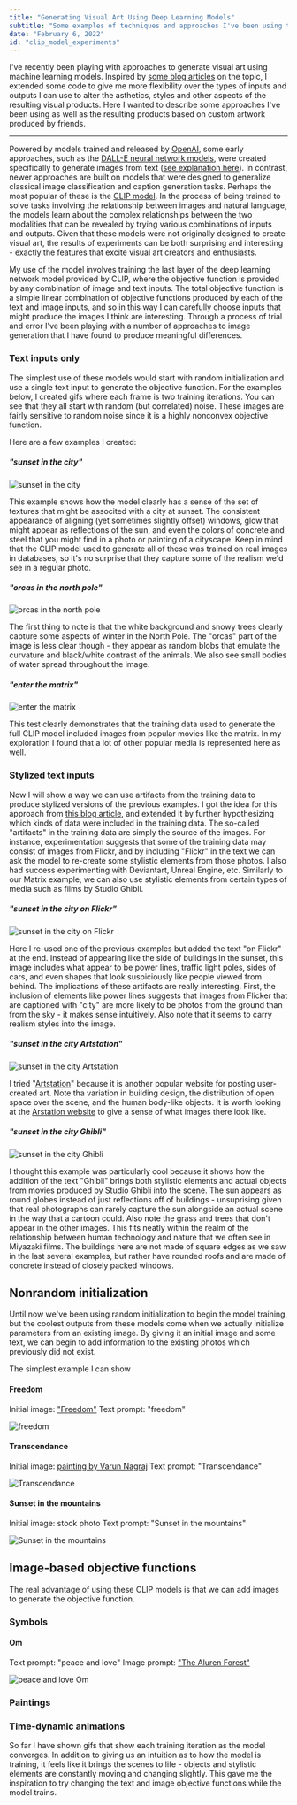 ```yaml
---
title: "Generating Visual Art Using Deep Learning Models"
subtitle: "Some examples of techniques and approaches I've been using to generate visual art using deep learning models."
date: "February 6, 2022"
id: "clip_model_experiments"
---
```


I've recently been playing with approaches to generate visual art using machine learning models. Inspired by [some blog articles](https://ml.berkeley.edu/blog/posts/clip-art/) on the topic, I extended some code to give me more flexibility over the types of inputs and outputs I can use to alter the asthetics, styles and other aspects of the resulting visual products. Here I wanted to describe some approaches I've been using as well as the resulting products based on custom artwork produced by friends.

---

Powered by models trained and released by [OpenAI](https://openai.com/), some early approaches, such as the [DALL-E neural network models](https://openai.com/blog/dall-e/), were created specifically to generate images from text ([see explanation here](https://ml.berkeley.edu/blog/posts/vq-vae/)). In contrast, newer approaches are built on models that were designed to generalize classical image classification and caption generation tasks. Perhaps the most popular of these is the [CLIP model](https://openai.com/blog/clip/). In the process of being trained to solve tasks involving the relationship between images and natural language, the models learn about the complex relationships between the two modalities that can be revealed by trying various combinations of inputs and outputs. Given that these models were not originally designed to create visual art, the results of experiments can be both surprising and interesting - exactly the features that excite visual art creators and enthusiasts. 

My use of the model involves training the last layer of the deep learning network model provided by CLIP, where the objective function is provided by any combination of image and text inputs. The total objective function is a simple linear combination of objective functions produced by each of the text and image inputs, and so in this way I can carefully choose inputs that might produce the images I think are interesting. Through a process of trial and error I've been playing with a number of approaches to image generation that I have found to produce meaningful differences.


### Text inputs only

The simplest use of these models would start with random initialization and use a single text input to generate the objective function. For the examples below, I created gifs where each frame is two training iterations. You can see that they all start with random (but correlated) noise. These images are fairly sensitive to random noise since it is a highly nonconvex objective function.

Here are a few examples I created:

##### "sunset in the city"

![sunset in the city](https://storage.googleapis.com/public_data_09324832787/mlart/text_only03-None-im-text0%3Dsunset_in_the_city-0_final.gif)

This example shows how the model clearly has a sense of the set of textures that might be associted with a city at sunset. The consistent appearance of aligning (yet sometimes slightly offset) windows, glow that might appear as reflections of the sun, and even the colors of concrete and steel that you might find in a photo or painting of a cityscape. Keep in mind that the CLIP model used to generate all of these was trained on real images in databases, so it's no surprise that they capture some of the realism we'd see in a regular photo.


##### "orcas in the north pole"

![orcas in the north pole](https://storage.googleapis.com/public_data_09324832787/mlart/text_only03-None-im-text0%3Dorcas_in_the_north_pole-4_final.gif)

The first thing to note is that the white background and snowy trees clearly capture some aspects of winter in the North Pole. The "orcas" part of the image is less clear though - they appear as random blobs that emulate the curvature and black/white contrast of the animals. We also see small bodies of water spread throughout the image.


##### "enter the matrix"

![enter the matrix](https://storage.googleapis.com/public_data_09324832787/mlart/text_only03-None-im-text0%3Denter_the_matrix-1_final.gif)

This test clearly demonstrates that the training data used to generate the full CLIP model included images from popular movies like the matrix. In my exploration I found that a lot of other popular media is represented here as well.

### Stylized text inputs

Now I will show a way we can use artifacts from the training data to produce stylized versions of the previous examples. I got the idea for this approach from [this blog article](https://ml.berkeley.edu/blog/posts/clip-art/), and extended it by further hypothesizing which kinds of data were included in the training data. The so-called "artifacts" in the training data are simply the source of the images. For instance, experimentation suggests that some of the training data may consist of images from Flickr, and by including "Flickr" in the text we can ask the model to re-create some stylistic elements from those photos. I also had success experimenting with Deviantart, Unreal Engine, etc. Similarly to our Matrix example, we can also use stylistic elements from certain types of media such as films by Studio Ghibli.

##### "sunset in the city on Flickr"

![sunset in the city on Flickr](https://storage.googleapis.com/public_data_09324832787/mlart/stylized02-None-im-text0%3Dsunset_in_the_city_on_Flickr-1_final.gif)

Here I re-used one of the previous examples but added the text "on Flickr" at the end. Instead of appearing like the side of buildings in the sunset, this image includes what appear to be power lines, traffic light poles, sides of cars, and even shapes that look suspiciously like people viewed from behind. The implications of these artifacts are really interesting. First, the inclusion of elements like power lines suggests that images from Flicker that are captioned with "city" are more likely to be photos from the ground than from the sky - it makes sense intuitively. Also note that it seems to carry realism styles into the image.


##### "sunset in the city Artstation"

![sunset in the city Artstation](https://storage.googleapis.com/public_data_09324832787/mlart/stylized03-None-im-text0%3Dsunset_in_the_city_Artstation-0_final.gif)

I tried "[Artstation](https://www.artstation.com)" because it is another popular website for posting user-created art. Note tha variation in building design, the distribution of open space over the scene, and the human body-like objects. It is worth looking at the [Arstation website](https://www.artstation.com) to give a sense of what images there look like.


##### "sunset in the city Ghibli"

![sunset in the city Ghibli](https://storage.googleapis.com/public_data_09324832787/mlart/stylized03-None-im-text0%3Dsunset_in_the_city_Ghibli-1_final.gif)


I thought this example was particularly cool because it shows how the addition of the text "Ghibli" brings both stylistic elements and actual objects from movies produced by Studio Ghibli into the scene. The sun appears as round globes instead of just reflections off of buildings - unsuprising given that real photographs can rarely capture the sun alongside an actual scene in the way that a cartoon could. Also note the grass and trees that don't appear in the other images. This fits neatly within the realm of the relationship between human technology and nature that we often see in Miyazaki films. The buildings here are not made of square edges as we saw in the last several examples, but rather have rounded roofs and are made of concrete instead of closely packed windows.

## Nonrandom initialization

Until now we've been using random initialization to begin the model training, but the coolest outputs from these models come when we actually initialize parameters from an existing image. By giving it an initial image and some text, we can begin to add information to the existing photos which previously did not exist.

The simplest example I can show

#### Freedom
Initial image: ["Freedom"](https://storage.googleapis.com/public_data_09324832787/mlart/kiersten_freedom_painting_cropped.jpeg)
Text prompt: "freedom"

![freedom](https://storage.googleapis.com/public_data_09324832787/mlart/peace_and_love_deviantart_step0.05_0_final.gif)

#### Transcendance
Initial image: [painting by Varun Nagraj](https://storage.googleapis.com/public_data_09324832787/mlart/varun_painting_1.jpeg)
Text prompt: "Transcendance"

![Transcendance](https://storage.googleapis.com/public_data_09324832787/mlart/varun1.gif)


#### Sunset in the mountains
Initial image: stock photo
Text prompt: "Sunset in the mountains"

![Sunset in the mountains](https://storage.googleapis.com/public_data_09324832787/mlart/sunset1.gif)


## Image-based objective functions

The real advantage of using these CLIP models is that we can add images to generate the objective function.

### Symbols

#### Om
Text prompt: "peace and love"
Image prompt: ["The Aluren Forest"](https://www.artstation.com/artwork/mDWZxY)

![peace and love Om](https://storage.googleapis.com/public_data_09324832787/mlart/peace_and_love_deviantart_step0.05_0_final.gif)


### Paintings

#### 


### Time-dynamic animations

So far I have shown gifs that show each training iteration as the model converges. In addition to giving us an intuition as to how the model is training, it feels like it brings the scenes to life - objects and stylistic elements are constantly moving and changing slightly. This gave me the inspiration to try changing the text and image objective functions while the model trains.



